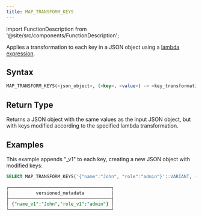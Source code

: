 ```yaml
---
title: MAP_TRANSFORM_KEYS
---
```

import FunctionDescription from '@site/src/components/FunctionDescription';

<FunctionDescription description="Introduced or updated: v1.2.762"/>

Applies a transformation to each key in a JSON object using a [lambda expression](/sql/stored-procedure-scripting/#lambda-expressions).

## Syntax

```sql
MAP_TRANSFORM_KEYS(<json_object>, (<key>, <value>) -> <key_transformation>)
```

## Return Type

Returns a JSON object with the same values as the input JSON object, but with keys modified according to the specified lambda transformation.

## Examples

This example appends "_v1" to each key, creating a new JSON object with modified keys:

```sql
SELECT MAP_TRANSFORM_KEYS('{"name":"John", "role":"admin"}'::VARIANT, (k, v) -> CONCAT(k, '_v1')) AS versioned_metadata;

┌──────────────────────────────────────┐
│          versioned_metadata          │
├──────────────────────────────────────┤
│ {"name_v1":"John","role_v1":"admin"} │
└──────────────────────────────────────┘
```
